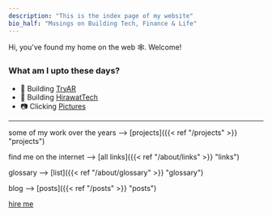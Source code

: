 ```yaml
---
description: "This is the index page of my website"
bio_half: "Musings on Building Tech, Finance & Life"
---
```


Hi, you've found my home on the web 🕸. Welcome!

### What am I upto these days?

- 🌱 Building [TryAR](https://tryar.in)
- 🌿 Building [HirawatTech](https://tech.hirawat.in)
- 📷 Clicking [Pictures](https://photos.hirawat.in)

---

some of my work over the years --> [projects]({{< ref "/projects" >}} "projects")

find me on the internet --> [all links]({{< ref "/about/links" >}} "links")

glossary --> [list]({{< ref "/about/glossary" >}} "glossary")

blog --> [posts]({{< ref "/posts" >}} "posts")

[hire me](https://contra.com/vhirawat)
